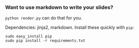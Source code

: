 ### Want to use markdown to write your slides?

`python render.py` can do that for you.

Dependencies: jinja2, markdown. Install these quickly with `pip`:

```
sudo easy_install pip
sudo pip install -r requirements.txt
```
